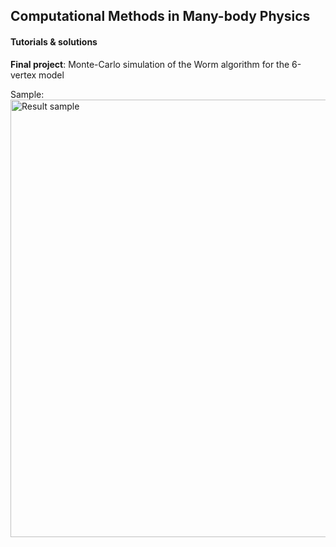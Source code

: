 ## Computational Methods in Many-body Physics
#### Tutorials & solutions
**Final project**: Monte-Carlo simulation of the Worm algorithm for the 6-vertex model

Sample:
<img src="https://user-images.githubusercontent.com/30523313/199827804-289e4168-8ead-43bd-82a1-a915e388aa04.png" alt="Result sample" width="700"/>
